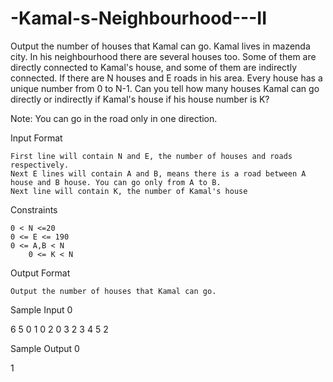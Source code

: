 # -Kamal-s-Neighbourhood---II
Output the number of houses that Kamal can go.
Kamal lives in mazenda city. In his neighbourhood there are several houses too. Some of them are directly connected to Kamal's house, and some of them are indirectly connected. If there are N houses and E roads in his area. Every house has a unique number from 0 to N-1. Can you tell how many houses Kamal can go directly or indirectly if Kamal's house if his house number is K?

Note: You can go in the road only in one direction.

Input Format

    First line will contain N and E, the number of houses and roads respectively.
    Next E lines will contain A and B, means there is a road between A house and B house. You can go only from A to B.
    Next line will contain K, the number of Kamal's house

Constraints

    0 < N <=20
    0 <= E <= 190
    0 <= A,B < N
        0 <= K < N

Output Format

    Output the number of houses that Kamal can go.

Sample Input 0

6 5
0 1
0 2
0 3
2 3
4 5
2

Sample Output 0

1

